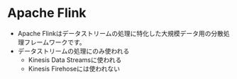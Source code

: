 # Apache Flink
- Apache Flinkはデータストリームの処理に特化した大規模データ用の分散処理フレームワークです。
- データストリームの処理にのみ使われる
  - Kinesis Data Streamsに使われる
  - Kinesis Firehoseには使われない